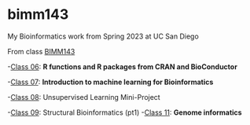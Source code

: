# bimm143
My Bioinformatics work from Spring 2023 at UC San Diego

From class [BIMM143](https://bioboot.github.io/bimm143_S23/class-material/github_lab.html)

-[Class 06](https://github.com/melodyyaz/bimm143/blob/main/class06/inclass06.qmd): **R functions and R packages from CRAN and BioConductor**

-[Class 07](https://github.com/melodyyaz/bimm143/blob/main/class07/class07class.qmd): **Introduction to machine learning for Bioinformatics**

-[Class 08](https://github.com/melodyyaz/bimm143/blob/main/class08/inclass08.qmd): Unsupervised Learning Mini-Project

-[Class 09](https://github.com/melodyyaz/bimm143/tree/main/class09): Structural Bioinformatics (pt1)
-[Class 11](https://github.com/melodyyaz/bimm143/blob/main/class11/class11.qmd0): **Genome informatics**
